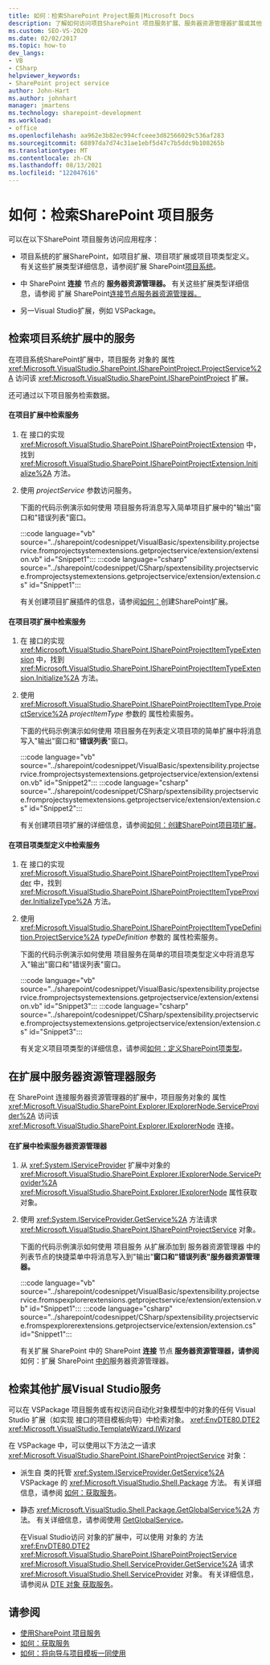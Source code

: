 ```yaml
---
title: 如何：检索SharePoint Project服务|Microsoft Docs
description: 了解如何访问项目SharePoint 项目服务扩展、服务器资源管理器扩展或其他扩展Visual Studio扩展。
ms.custom: SEO-VS-2020
ms.date: 02/02/2017
ms.topic: how-to
dev_langs:
- VB
- CSharp
helpviewer_keywords:
- SharePoint project service
author: John-Hart
ms.author: johnhart
manager: jmartens
ms.technology: sharepoint-development
ms.workload:
- office
ms.openlocfilehash: aa962e3b82ec994cfceee3d82566029c536af283
ms.sourcegitcommit: 68897da7d74c31ae1ebf5d47c7b5ddc9b108265b
ms.translationtype: MT
ms.contentlocale: zh-CN
ms.lasthandoff: 08/13/2021
ms.locfileid: "122047616"
---
```

# <a name="how-to-retrieve-the-sharepoint-project-service"></a>如何：检索SharePoint 项目服务
  可以在以下SharePoint 项目服务访问应用程序：

- 项目系统的扩展SharePoint，如项目扩展、项目项扩展或项目项类型定义。 有关这些扩展类型详细信息，请参阅扩展 SharePoint[项目系统](../sharepoint/extending-the-sharepoint-project-system.md)。

- 中 SharePoint **连接** 节点的 **服务器资源管理器。** 有关这些扩展类型详细信息，请参阅 扩展 SharePoint[连接节点服务器资源管理器。](../sharepoint/extending-the-sharepoint-connections-node-in-server-explorer.md)

- 另一Visual Studio扩展，例如 VSPackage。

## <a name="retrieve-the-service-in-project-system-extensions"></a>检索项目系统扩展中的服务
 在项目系统SharePoint扩展中，项目服务 对象的 属性 <xref:Microsoft.VisualStudio.SharePoint.ISharePointProject.ProjectService%2A> 访问该 <xref:Microsoft.VisualStudio.SharePoint.ISharePointProject> 扩展。

 还可通过以下项目服务检索数据。

#### <a name="to-retrieve-the-service-in-a-project-extension"></a>在项目扩展中检索服务

1. 在 接口的实现 <xref:Microsoft.VisualStudio.SharePoint.ISharePointProjectExtension> 中，找到 <xref:Microsoft.VisualStudio.SharePoint.ISharePointProjectExtension.Initialize%2A> 方法。

2. 使用 *projectService* 参数访问服务。

     下面的代码示例演示如何使用 项目服务将消息写入简单项目扩展中的"输出"窗口和"错误列表"窗口。

     :::code language="vb" source="../sharepoint/codesnippet/VisualBasic/spextensibility.projectservice.fromprojectsystemextensions.getprojectservice/extension/extension.vb" id="Snippet1":::
     :::code language="csharp" source="../sharepoint/codesnippet/CSharp/spextensibility.projectservice.fromprojectsystemextensions.getprojectservice/extension/extension.cs" id="Snippet1":::

     有关创建项目扩展插件的信息，请参阅[如何：](../sharepoint/how-to-create-a-sharepoint-project-extension.md)创建SharePoint扩展。

#### <a name="to-retrieve-the-service-in-a-project-item-extension"></a>在项目项扩展中检索服务

1. 在 接口的实现 <xref:Microsoft.VisualStudio.SharePoint.ISharePointProjectItemTypeExtension> 中，找到 <xref:Microsoft.VisualStudio.SharePoint.ISharePointProjectItemTypeExtension.Initialize%2A> 方法。

2. 使用 <xref:Microsoft.VisualStudio.SharePoint.ISharePointProjectItemType.ProjectService%2A> *projectItemType* 参数的 属性检索服务。

     下面的代码示例演示如何使用 项目服务在列表定义项目项的简单扩展中将消息写入"输出"窗口和"**错误列表**"窗口。

     :::code language="vb" source="../sharepoint/codesnippet/VisualBasic/spextensibility.projectservice.fromprojectsystemextensions.getprojectservice/extension/extension.vb" id="Snippet2":::
     :::code language="csharp" source="../sharepoint/codesnippet/CSharp/spextensibility.projectservice.fromprojectsystemextensions.getprojectservice/extension/extension.cs" id="Snippet2":::

     有关创建项目项扩展的详细信息，请参阅[如何：创建SharePoint项目项扩展](../sharepoint/how-to-create-a-sharepoint-project-item-extension.md)。

#### <a name="to-retrieve-the-service-in-a-project-item-type-definition"></a>在项目项类型定义中检索服务

1. 在 接口的实现 <xref:Microsoft.VisualStudio.SharePoint.ISharePointProjectItemTypeProvider> 中，找到 <xref:Microsoft.VisualStudio.SharePoint.ISharePointProjectItemTypeProvider.InitializeType%2A> 方法。

2. 使用 <xref:Microsoft.VisualStudio.SharePoint.ISharePointProjectItemTypeDefinition.ProjectService%2A> *typeDefinition* 参数的 属性检索服务。

     下面的代码示例演示如何使用 项目服务在简单的项目项类型定义中将消息写入"输出"窗口和"错误列表"窗口。

     :::code language="vb" source="../sharepoint/codesnippet/VisualBasic/spextensibility.projectservice.fromprojectsystemextensions.getprojectservice/extension/extension.vb" id="Snippet3":::
     :::code language="csharp" source="../sharepoint/codesnippet/CSharp/spextensibility.projectservice.fromprojectsystemextensions.getprojectservice/extension/extension.cs" id="Snippet3":::

     有关定义项目项类型的详细信息，请参阅[如何：定义SharePoint项类型](../sharepoint/how-to-define-a-sharepoint-project-item-type.md)。

## <a name="retrieve-the-service-in-server-explorer-extensions"></a>在扩展中服务器资源管理器服务
 在 SharePoint 连接服务器资源管理器的扩展中，项目服务对象的 属性 <xref:Microsoft.VisualStudio.SharePoint.Explorer.IExplorerNode.ServiceProvider%2A> 访问该 <xref:Microsoft.VisualStudio.SharePoint.Explorer.IExplorerNode> 连接。

#### <a name="to-retrieve-the-service-in-a-server-explorer-extension"></a>在扩展中检索服务器资源管理器

1. 从 <xref:System.IServiceProvider> 扩展中对象的 <xref:Microsoft.VisualStudio.SharePoint.Explorer.IExplorerNode.ServiceProvider%2A> <xref:Microsoft.VisualStudio.SharePoint.Explorer.IExplorerNode> 属性获取 对象。

2. 使用 <xref:System.IServiceProvider.GetService%2A> 方法请求 <xref:Microsoft.VisualStudio.SharePoint.ISharePointProjectService> 对象。

     下面的代码示例演示如何使用 项目服务 从扩展添加到 服务器资源管理器 中的列表节点的快捷菜单中将消息写入到"输出"**窗口和"错误列表"服务器资源管理器。**

     :::code language="vb" source="../sharepoint/codesnippet/VisualBasic/spextensibility.projectservice.fromspexplorerextensions.getprojectservice/extension/extension.vb" id="Snippet1":::
     :::code language="csharp" source="../sharepoint/codesnippet/CSharp/spextensibility.projectservice.fromspexplorerextensions.getprojectservice/extension/extension.cs" id="Snippet1":::

     有关扩展 SharePoint 中的 SharePoint **连接** 节点 **服务器资源管理器，请参阅** 如何：扩展 SharePoint [中的](../sharepoint/how-to-extend-a-sharepoint-node-in-server-explorer.md)服务器资源管理器。

## <a name="retrieve-the-service-in-other-visual-studio-extensions"></a>检索其他扩展Visual Studio服务
 可以在 VSPackage 项目服务或有权访问自动化对象模型中的对象的任何 Visual Studio 扩展（如实现 接口的项目模板向导）中检索对象。 <xref:EnvDTE80.DTE2> <xref:Microsoft.VisualStudio.TemplateWizard.IWizard>

 在 VSPackage 中，可以使用以下方法之一请求 <xref:Microsoft.VisualStudio.SharePoint.ISharePointProjectService> 对象：

- 派生自 类的托管 <xref:System.IServiceProvider.GetService%2A> VSPackage 的 <xref:Microsoft.VisualStudio.Shell.Package> 方法。 有关详细信息，请参阅 [如何：获取服务](../extensibility/how-to-get-a-service.md)。

- 静态 <xref:Microsoft.VisualStudio.Shell.Package.GetGlobalService%2A> 方法。 有关详细信息，请参阅使用 [GetGlobalService](../extensibility/internals/service-essentials.md#how-to-use-getglobalservice)。

  在Visual Studio访问 对象的扩展中，可以使用 对象的 方法 <xref:EnvDTE80.DTE2> <xref:Microsoft.VisualStudio.SharePoint.ISharePointProjectService> <xref:Microsoft.VisualStudio.Shell.ServiceProvider.GetService%2A> 请求 <xref:Microsoft.VisualStudio.Shell.ServiceProvider> 对象。 有关详细信息，请参阅从 [DTE 对象 获取服务](../extensibility/how-to-get-a-service.md#getting-a-service-from-the-dte-object)。

## <a name="see-also"></a>请参阅
- [使用SharePoint 项目服务](../sharepoint/using-the-sharepoint-project-service.md)
- [如何：获取服务](../extensibility/how-to-get-a-service.md)
- [如何：将向导与项目模板一同使用](../extensibility/how-to-use-wizards-with-project-templates.md)
